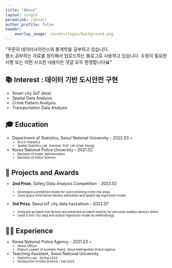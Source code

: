 ```yaml
---
title: "About"
layout: single
permalink: /about/
author_profile: false
header:
    overlay_image: /assets/logos/background.png
---
```


<p style="font-size:1em">
"꾸준히 데이터사이언스와 통계학을 공부하고 있습니다. <br>
 평소 공부하는 자료를 정리해서 업로드하는 블로그로 사용하고 있습니다.
 수정이 필요한 사항 또는 어떤 사소한 내용이든 댓글 모두 환영합니다😀"
</p>


# 📚 Interest : 데이터 기반 도시안전 구현

- Smart city (IoT data)
- Spatial Data Analysis
- Crime Pattern Analysis
- Transportation Data Analysis

# 🎓 Education 

- Department of Statistics, Seoul National University - 2022.03 ~
    - M.S in Statistics
    - Spatial Statistics Lab. (Advisor: Prof. Lim Chae Young)
- Korea National Police University - 2021.02
    - Bachelor of Public Administration
    - Bachelor of Police Science

# 🥇 Projects and Awards
- **2nd Prize**, Safety Data Analysis Competition - 2023.02
  - Developed a prediction model for voice phishing crime risk areas
  - Used space-time kernel density estimation and spatial lag regression model      
    
- **3rd Prize**, Seoul IoT city data hackathon - 2022.07
  - Analyzed accident risk factors and predicted accident severity for personal mobility devices (PMs)
  - Used S-DoT city data and ordinal regression model as methodology

# 👮‍♂️ Experience
- Korea National Police Agency - 2021.03 ~
  - Police Officer
  - Platoon Leader of Auxiliary Police, Seoul Metropolitan Police Agency
- Teaching Assistant, Seoul National University
  - Statistics Lab - Spring 2023
  - Introduction to Data Science - Fall 2023


<style>
  h1 {
    font-size: 1.5em;
  }
  h2 {
    font-size: 1.25em;
    border-bottom: none;
  }
  h3 {
    font-size: 1em;
  }
  ul {
    font-size: 0.9em;
  }
  ul ul {
    font-size: 0.75em;
  }
</style>